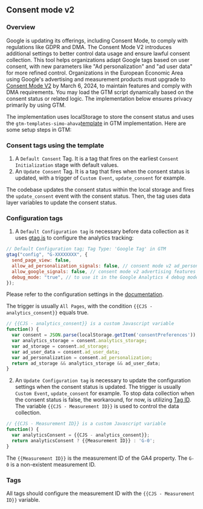 ## Consent mode v2

### Overview

Google is updating its offerings, including Consent Mode, to comply with regulations like GDPR and DMA. The Consent Mode V2 introduces additional settings to better control data usage and ensure lawful consent collection. This tool helps organizations adapt Google tags based on user consent, with new parameters like "Ad personalization" and "ad user data" for more refined control. Organizations in the European Economic Area using Google's advertising and measurement products must upgrade to [Consent Mode V2](https://developers.google.com/tag-platform/security/guides/consent#upgrade-consent-v2) by March 6, 2024, to maintain features and comply with DMA requirements​. You may load the GTM script dynamically based on the consent status or related logic. The implementation below ensures privacy primarily by using GTM.

The implementation uses localStorage to store the consent status and uses the `gtm-templates-simo-ahava`[template](https://github.com/gtm-templates-simo-ahava) in GTM implementation. Here are some setup steps in GTM:

### Consent tags using the template

1. A `Default Consent` Tag. It is a tag that fires on the earliest `Consent Initialization` stage with default values.
2. An `Update Consent` Tag. It is a tag that fires when the consent status is updated, with a trigger of `Custom Event`, `update_consent` for example.

The codebase updates the consent status within the local storage and fires the `update_consent` event with the consent status. Then, the tag uses data layer variables to update the consent status.

### Configuration tags

1. A `Default Configuration tag` is necessary before data collection as it uses [gtag.js](https://developers.google.com/tag-platform/gtagjs) to configure the analytics tracking:

```javascript
// Default Configuration tag; Tag Type: 'Google Tag' in GTM
gtag("config", "G-XXXXXXXX", {
  send_page_view: false,
  allow_ad_personalization_signals: false, // consent mode v2 ad_personalization parameter
  allow_google_signals: false, // consent mode v2 advertising features
  debug_mode: "true", // to use it in the Google Analytics 4 debug mode
});
```

Please refer to the configuration settings in the [documentation](https://support.google.com/tagmanager/answer/13438166).

The trigger is usually `All Pages`, with the condition `{{CJS - analytics_consent}}` equals true.

```javascript
// {{CJS - analytics_consent}} is a custom Javascript variable
function() {
  var consent = JSON.parse(localStorage.getItem('consentPreferences'));
  var analytics_storage = consent.analytics_storage;
  var ad_storage = consent.ad_storage;
  var ad_user_data = consent.ad_user_data;
  var ad_personalization = consent.ad_personalization;
  return ad_storage && analytics_storage && ad_user_data;
}
```

2. An `Update Configuration tag` is necessary to update the configuration settings when the consent status is updated. The trigger is usually `Custom Event`, `update_consent` for example. To stop data collection when the consent status is false, the workaround, for now, is utilizing [Tag ID](https://support.google.com/tagmanager/answer/12002338#Tag). The variable `{{CJS - Measurement ID}}` is used to control the data collection.

```javascript
// {{CJS - Measurement ID}} is a custom Javascript variable
function() {
  var analyticsConsent = {{CJS - analytics_consent}};
  return analyticsConsent ? {{Measurement ID}} : 'G-0';
}
```

The `{{Measurement ID}}` is the measurement ID of the GA4 property. The `G-0` is a non-existent measurement ID.

### Tags

All tags should configure the measurement ID with the `{{CJS - Measurement ID}}` variable.
